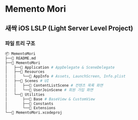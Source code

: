 # Memento Mori

## 새싹 iOS LSLP (Light Server Level Project)

### 파일 트리 구조
```bash
📦 MementoMori
├──📄 README.md
├──📂 MementoMori
│   ├──📂 Application # AppDelegate & SceneDelegate
│   ├──📂 Resources
│   │   └──📂 AppInfo # Assets, LaunchScreen, Info.plist
│   ├──📂 Scenes # UI
│   │   ├──📂 ContentListScene # 컨텐츠 목록 화면
│   │   └──📂 UserJoinScene # 회원 가입 화면
│   └──📂 Utilities
│       ├──📂 Base # BaseView & CustomView
│       ├──📂 Constants
│       └──📂 Extensions
└──📂 MementoMori.xcodeproj
```
